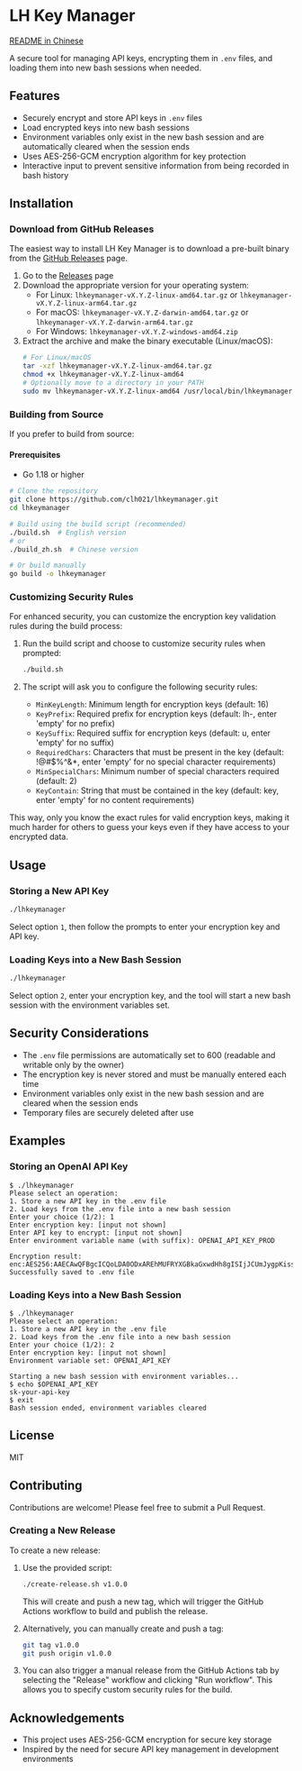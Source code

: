 # LH Key Manager

[README in Chinese](README_zh.md)

A secure tool for managing API keys, encrypting them in `.env` files, and loading them into new bash sessions when needed.

## Features

- Securely encrypt and store API keys in `.env` files
- Load encrypted keys into new bash sessions
- Environment variables only exist in the new bash session and are automatically cleared when the session ends
- Uses AES-256-GCM encryption algorithm for key protection
- Interactive input to prevent sensitive information from being recorded in bash history

## Installation

### Download from GitHub Releases

The easiest way to install LH Key Manager is to download a pre-built binary from the [GitHub Releases](https://github.com/clh021/lhkeymanager/releases) page.

1. Go to the [Releases](https://github.com/clh021/lhkeymanager/releases) page
2. Download the appropriate version for your operating system:
   - For Linux: `lhkeymanager-vX.Y.Z-linux-amd64.tar.gz` or `lhkeymanager-vX.Y.Z-linux-arm64.tar.gz`
   - For macOS: `lhkeymanager-vX.Y.Z-darwin-amd64.tar.gz` or `lhkeymanager-vX.Y.Z-darwin-arm64.tar.gz`
   - For Windows: `lhkeymanager-vX.Y.Z-windows-amd64.zip`
3. Extract the archive and make the binary executable (Linux/macOS):
   ```bash
   # For Linux/macOS
   tar -xzf lhkeymanager-vX.Y.Z-linux-amd64.tar.gz
   chmod +x lhkeymanager-vX.Y.Z-linux-amd64
   # Optionally move to a directory in your PATH
   sudo mv lhkeymanager-vX.Y.Z-linux-amd64 /usr/local/bin/lhkeymanager
   ```

### Building from Source

If you prefer to build from source:

#### Prerequisites

- Go 1.18 or higher

```bash
# Clone the repository
git clone https://github.com/clh021/lhkeymanager.git
cd lhkeymanager

# Build using the build script (recommended)
./build.sh  # English version
# or
./build_zh.sh  # Chinese version

# Or build manually
go build -o lhkeymanager
```

### Customizing Security Rules

For enhanced security, you can customize the encryption key validation rules during the build process:

1. Run the build script and choose to customize security rules when prompted:
   ```bash
   ./build.sh
   ```

2. The script will ask you to configure the following security rules:
   - `MinKeyLength`: Minimum length for encryption keys (default: 16)
   - `KeyPrefix`: Required prefix for encryption keys (default: lh-, enter 'empty' for no prefix)
   - `KeySuffix`: Required suffix for encryption keys (default: u, enter 'empty' for no suffix)
   - `RequiredChars`: Characters that must be present in the key (default: !@#$%^&*, enter 'empty' for no special character requirements)
   - `MinSpecialChars`: Minimum number of special characters required (default: 2)
   - `KeyContain`: String that must be contained in the key (default: key, enter 'empty' for no content requirements)

This way, only you know the exact rules for valid encryption keys, making it much harder for others to guess your keys even if they have access to your encrypted data.

## Usage

### Storing a New API Key

```bash
./lhkeymanager
```

Select option `1`, then follow the prompts to enter your encryption key and API key.

### Loading Keys into a New Bash Session

```bash
./lhkeymanager
```

Select option `2`, enter your encryption key, and the tool will start a new bash session with the environment variables set.

## Security Considerations

- The `.env` file permissions are automatically set to 600 (readable and writable only by the owner)
- The encryption key is never stored and must be manually entered each time
- Environment variables only exist in the new bash session and are cleared when the session ends
- Temporary files are securely deleted after use

## Examples

### Storing an OpenAI API Key

```
$ ./lhkeymanager
Please select an operation:
1. Store a new API key in the .env file
2. Load keys from the .env file into a new bash session
Enter your choice (1/2): 1
Enter encryption key: [input not shown]
Enter API key to encrypt: [input not shown]
Enter environment variable name (with suffix): OPENAI_API_KEY_PROD

Encryption result: enc:AES256:AAECAwQFBgcICQoLDA0ODxAREhMUFRYXGBkaGxwdHh8gISIjJCUmJygpKissLS4vMDEyMzQ1Njc4OTo7PD0+P0BBQkNERUZHSElKS0xNTk9QUVJTVFVWV1hZWltcXV5fYGFiY2RlZmdo
Successfully saved to .env file
```

### Loading Keys into a New Bash Session

```
$ ./lhkeymanager
Please select an operation:
1. Store a new API key in the .env file
2. Load keys from the .env file into a new bash session
Enter your choice (1/2): 2
Enter encryption key: [input not shown]
Environment variable set: OPENAI_API_KEY

Starting a new bash session with environment variables...
$ echo $OPENAI_API_KEY
sk-your-api-key
$ exit
Bash session ended, environment variables cleared
```

## License

MIT

## Contributing

Contributions are welcome! Please feel free to submit a Pull Request.

### Creating a New Release

To create a new release:

1. Use the provided script:
   ```bash
   ./create-release.sh v1.0.0
   ```
   This will create and push a new tag, which will trigger the GitHub Actions workflow to build and publish the release.

2. Alternatively, you can manually create and push a tag:
   ```bash
   git tag v1.0.0
   git push origin v1.0.0
   ```

3. You can also trigger a manual release from the GitHub Actions tab by selecting the "Release" workflow and clicking "Run workflow". This allows you to specify custom security rules for the build.

## Acknowledgements

- This project uses AES-256-GCM encryption for secure key storage
- Inspired by the need for secure API key management in development environments

